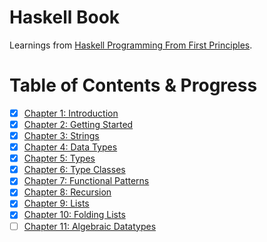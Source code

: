 # Haskell Book

Learnings from [Haskell Programming From First Principles](http://haskellbook.com).

# Table of Contents & Progress

- [x] [Chapter 1: Introduction](./Chapters/Introduction/)
- [x] [Chapter 2: Getting Started](./Chapters/GettingStarted/)
- [x] [Chapter 3: Strings](./Chapters/Strings/)
- [x] [Chapter 4: Data Types](./Chapters/DataTypes/)
- [x] [Chapter 5: Types](./Chapters/Types/)
- [x] [Chapter 6: Type Classes](./Chapters/TypeClasses/)
- [x] [Chapter 7: Functional Patterns](./Chapters/FunctionalPatterns/)
- [x] [Chapter 8: Recursion](./Chapters/Recursion/)
- [x] [Chapter 9: Lists](./Chapters/Lists/)
- [x] [Chapter 10: Folding Lists](./Chapters/FoldingLists/)
- [ ] [Chapter 11: Algebraic Datatypes](./Chapters/AlgebraicDatatypes/)
